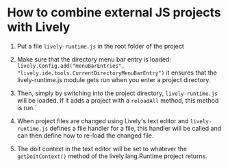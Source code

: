 # How to combine external JS projects with Lively

1. Put a file `lively-runtime.js` in the root folder of the project

2. Make sure that the directory menu bar entry is loaded:
`lively.Config.add("menuBarEntries",
"lively.ide.tools.CurrentDirectoryMenuBarEntry")` it ensures that the
lively-runtime.js module gets run when you enter a project directory.

3. Then, simply by switching into the project directory, `lively-runtime.js`
will be loaded. If it adds a project with a `reloadAll` method, this method is
run.`

4. When project files are changed using Lively's text editor and
`lively-runtime.js` defines a file handler for a file, this handler will be
called and can then define how to re-load the changed file.

5. The doit context in the text editor will be set to whatever the
`getDoitContext()` method of the lively.lang.Runtime project returns.
